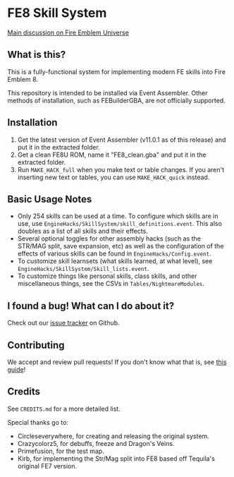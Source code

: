 
# FE8 Skill System

[Main discussion on Fire Emblem Universe](https://feuniverse.us/t/fe8-skill-system-v1-0-254-skills-done-more-on-the-way/2312)

## What is this?

This is a fully-functional system for implementing modern FE skills into Fire
Emblem 8.

This repository is intended to be installed via Event Assembler. Other methods
of installation, such as FEBuilderGBA, are not officially supported.

## Installation

1. Get the latest version of Event Assembler (v11.0.1 as of this release) and put it in the extracted folder.
2. Get a clean FE8U ROM, name it "FE8_clean.gba" and put it in the extracted folder.
3. Run `MAKE_HACK_full` when you make text or table changes. If you aren't inserting new text or tables, you can use `MAKE_HACK_quick` instead.

## Basic Usage Notes

- Only 254 skills can be used at a time. To configure which skills are in use, use `EngineHacks/SkillSystem/skill_definitions.event`. This also doubles as a list of all skills and their effects.
- Several optional toggles for other assembly hacks (such as the STR/MAG split, save expansion, etc) as well as the configuration of the effects of various skills can be found in `EngineHacks/Config.event`.
- To customize skill learnsets (what skills learned, at what level), see `EngineHacks/SkillSystem/Skill_lists.event`.
- To customize things like personal skills, class skills, and other miscellaneous things, see the CSVs in `Tables/NightmareModules`.

## I found a bug! What can I do about it?

Check out our [issue tracker](https://github.com/FireEmblemUniverse/SkillSystem_FE8/issues) on Github.

## Contributing

We accept and review pull requests! If you don't know what that is, see [this guide](https://docs.github.com/en/get-started/quickstart/contributing-to-projects)!

## Credits

See `CREDITS.md` for a more detailed list.

Special thanks go to:
  - Circleseverywhere, for creating and releasing the original system.
  - Crazycolorz5, for debuffs, freeze and Dragon's Veins.
  - Primefusion, for the test map.
  - Kirb, for implementing the Str/Mag split into FE8 based off Tequila's original FE7 version.

